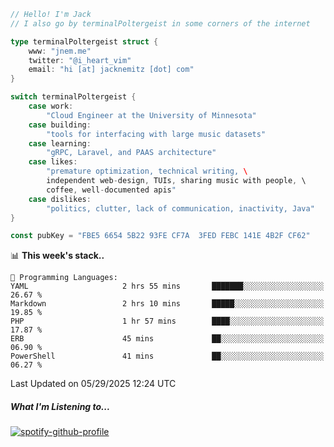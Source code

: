```go
// Hello! I'm Jack
// I also go by terminalPoltergeist in some corners of the internet

type terminalPoltergeist struct {
    www: "jnem.me"
    twitter: "@i_heart_vim"
    email: "hi [at] jacknemitz [dot] com"
}

switch terminalPoltergeist {
    case work:
        "Cloud Engineer at the University of Minnesota"
    case building:
        "tools for interfacing with large music datasets"
    case learning:
        "gRPC, Laravel, and PAAS architecture"
    case likes:
        "premature optimization, technical writing, \
        independent web-design, TUIs, sharing music with people, \
        coffee, well-documented apis"
    case dislikes:
        "politics, clutter, lack of communication, inactivity, Java"
}

const pubKey = "FBE5 6654 5B22 93FE CF7A  3FED FEBC 141E 4B2F CF62"
```

<!--START_SECTION:waka-->
📊 **This week's stack..** 

```text
💬 Programming Languages: 
YAML                     2 hrs 55 mins       ███████░░░░░░░░░░░░░░░░░░   26.67 % 
Markdown                 2 hrs 10 mins       █████░░░░░░░░░░░░░░░░░░░░   19.85 % 
PHP                      1 hr 57 mins        ████░░░░░░░░░░░░░░░░░░░░░   17.87 % 
ERB                      45 mins             ██░░░░░░░░░░░░░░░░░░░░░░░   06.90 % 
PowerShell               41 mins             ██░░░░░░░░░░░░░░░░░░░░░░░   06.27 % 
```


 Last Updated on 05/29/2025 12:24 UTC
<!--END_SECTION:waka-->

##### What I'm Listening to...

[![spotify-github-profile](https://jnem.me/listening-item?maxAge=2592000)](https://jnem.me/listening)
